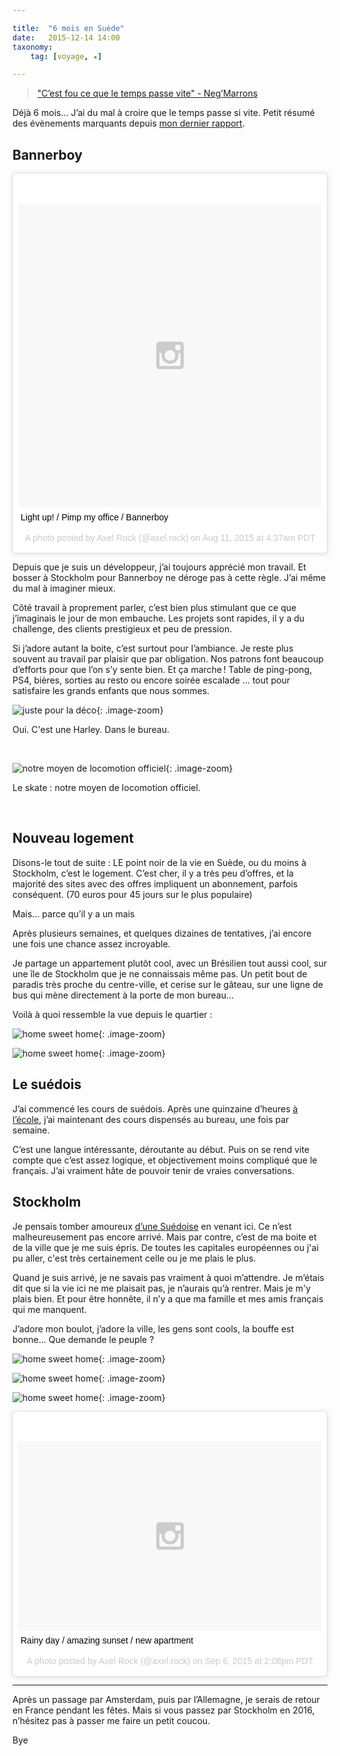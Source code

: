 ```yaml
---

title:  "6 mois en Suède"
date:   2015-12-14 14:00
taxonomy:
    tag: [voyage, ★]

---
```


> ["C’est fou ce que le temps passe vite" - Neg’Marrons](https://youtu.be/fOmQtEFbdkQ?t=50s)

Déjà 6 mois… J’ai du mal à croire que le temps passe si vite. Petit résumé des évènements marquants depuis [mon dernier rapport](/un-mois-en-suede/).

## Bannerboy

<blockquote class="instagram-media" data-instgrm-captioned data-instgrm-version="6" style=" background:#FFF; border:0; border-radius:3px; box-shadow:0 0 1px 0 rgba(0,0,0,0.5),0 1px 10px 0 rgba(0,0,0,0.15); margin: 1px; max-width:658px; padding:0; width:99.375%; width:-webkit-calc(100% - 2px); width:calc(100% - 2px);"><div style="padding:8px;"> <div style=" background:#F8F8F8; line-height:0; margin-top:40px; padding:50.0% 0; text-align:center; width:100%;"> <div style=" background:url(data:image/png;base64,iVBORw0KGgoAAAANSUhEUgAAACwAAAAsCAMAAAApWqozAAAAGFBMVEUiIiI9PT0eHh4gIB4hIBkcHBwcHBwcHBydr+JQAAAACHRSTlMABA4YHyQsM5jtaMwAAADfSURBVDjL7ZVBEgMhCAQBAf//42xcNbpAqakcM0ftUmFAAIBE81IqBJdS3lS6zs3bIpB9WED3YYXFPmHRfT8sgyrCP1x8uEUxLMzNWElFOYCV6mHWWwMzdPEKHlhLw7NWJqkHc4uIZphavDzA2JPzUDsBZziNae2S6owH8xPmX8G7zzgKEOPUoYHvGz1TBCxMkd3kwNVbU0gKHkx+iZILf77IofhrY1nYFnB/lQPb79drWOyJVa/DAvg9B/rLB4cC+Nqgdz/TvBbBnr6GBReqn/nRmDgaQEej7WhonozjF+Y2I/fZou/qAAAAAElFTkSuQmCC); display:block; height:44px; margin:0 auto -44px; position:relative; top:-22px; width:44px;"></div></div> <p style=" margin:8px 0 0 0; padding:0 4px;"> <a href="https://www.instagram.com/p/6Pd2iFjU_M/" style=" color:#000; font-family:Arial,sans-serif; font-size:14px; font-style:normal; font-weight:normal; line-height:17px; text-decoration:none; word-wrap:break-word;" target="_blank">Light up! / Pimp my office / Bannerboy</a></p> <p style=" color:#c9c8cd; font-family:Arial,sans-serif; font-size:14px; line-height:17px; margin-bottom:0; margin-top:8px; overflow:hidden; padding:8px 0 7px; text-align:center; text-overflow:ellipsis; white-space:nowrap;">A photo posted by Axel Rock (@axel.rock) on <time style=" font-family:Arial,sans-serif; font-size:14px; line-height:17px;" datetime="2015-08-11T11:37:20+00:00">Aug 11, 2015 at 4:37am PDT</time></p></div></blockquote>

<script async defer src="//platform.instagram.com/en_US/embeds.js"></script>

Depuis que je suis un développeur, j’ai toujours apprécié mon travail. Et bosser à Stockholm pour Bannerboy ne déroge pas à cette règle. J’ai même du mal à imaginer mieux.

Côté travail à proprement parler, c’est bien plus stimulant que ce que j’imaginais le jour de mon embauche. Les projets sont rapides, il y a du challenge, des clients prestigieux et peu de pression.

Si j’adore autant la boite, c’est surtout pour l’ambiance. Je reste plus souvent au travail par plaisir que par obligation. Nos patrons font beaucoup d’efforts pour que l’on s’y sente bien. Et ça marche ! Table de ping-pong, PS4, bières, sorties au resto ou encore soirée escalade ... tout pour satisfaire les grands enfants que nous sommes.

![juste pour la déco](/assets/images/bike@2x.jpg){: .image-zoom}

<p class="center">Oui. C'est une Harley. Dans le bureau.</p>

<br/>

![notre moyen de locomotion officiel](/assets/images/skate@2x.jpg){: .image-zoom}

<p class="center">Le skate : notre moyen de locomotion officiel.</p>

<br/>

## Nouveau logement

Disons-le tout de suite : LE point noir de la vie en Suède, ou du moins à Stockholm, c’est le logement. C’est cher, il y a très peu d’offres, et la majorité des sites avec des offres impliquent un abonnement, parfois conséquent. (70 euros pour 45 jours sur le plus populaire)

Mais… parce qu’il y a un mais

Après plusieurs semaines, et quelques dizaines de tentatives, j’ai encore une fois une chance assez incroyable.

Je partage un appartement plutôt cool, avec un Brésilien tout aussi cool, sur une île de Stockholm que je ne connaissais même pas. Un petit bout de paradis très proche du centre-ville, et cerise sur le gâteau, sur une ligne de bus qui mène directement à la porte de mon bureau…

Voilà à quoi ressemble la vue depuis le quartier :

![home sweet home](/assets/images/home-1@2x.jpg){: .image-zoom}

![home sweet home](/assets/images/home-2@2x.jpg){: .image-zoom}

## Le suédois

J’ai commencé les cours de suédois. Après une quinzaine d’heures [à l’école](https://en.wikipedia.org/wiki/Swedish_for_immigrants), j’ai maintenant des cours dispensés au bureau, une fois par semaine.

C’est une langue intéressante, déroutante au début. Puis on se rend vite compte que c’est assez logique, et objectivement moins compliqué que le français. J’ai vraiment hâte de pouvoir tenir de vraies conversations.

## Stockholm

Je pensais tomber amoureux [d’une Suédoise](http://i.skyrock.net/5581/58515581/pics/2642954474_small_1@2x.jpg) en venant ici. Ce n’est malheureusement pas encore arrivé. Mais par contre, c’est de ma boite et de la ville que je me suis épris. De toutes les capitales européennes ou j'ai pu aller, c'est très certainement celle ou je me plais le plus.

Quand je suis arrivé, je ne savais pas vraiment à quoi m’attendre. Je m’étais dit que si la vie ici ne me plaisait pas, je n’aurais qu’à rentrer. Mais je m'y plais bien. Et pour être honnête, il n’y a que ma famille et mes amis français qui me manquent.

J’adore mon boulot, j’adore la ville, les gens sont cools, la bouffe est bonne… Que demande le peuple ?


![home sweet home](/assets/images/stockholm-1@2x.jpg){: .image-zoom}

![home sweet home](/assets/images/stockholm-2@2x.jpg){: .image-zoom}

![home sweet home](/assets/images/stockholm-3@2x.jpg){: .image-zoom}

<blockquote class="instagram-media" data-instgrm-captioned data-instgrm-version="6" style=" background:#FFF; border:0; border-radius:3px; box-shadow:0 0 1px 0 rgba(0,0,0,0.5),0 1px 10px 0 rgba(0,0,0,0.15); margin: 1px; max-width:658px; padding:0; width:99.375%; width:-webkit-calc(100% - 2px); width:calc(100% - 2px);"><div style="padding:8px;"> <div style=" background:#F8F8F8; line-height:0; margin-top:40px; padding:31.1111111111% 0; text-align:center; width:100%;"> <div style=" background:url(data:image/png;base64,iVBORw0KGgoAAAANSUhEUgAAACwAAAAsCAMAAAApWqozAAAAGFBMVEUiIiI9PT0eHh4gIB4hIBkcHBwcHBwcHBydr+JQAAAACHRSTlMABA4YHyQsM5jtaMwAAADfSURBVDjL7ZVBEgMhCAQBAf//42xcNbpAqakcM0ftUmFAAIBE81IqBJdS3lS6zs3bIpB9WED3YYXFPmHRfT8sgyrCP1x8uEUxLMzNWElFOYCV6mHWWwMzdPEKHlhLw7NWJqkHc4uIZphavDzA2JPzUDsBZziNae2S6owH8xPmX8G7zzgKEOPUoYHvGz1TBCxMkd3kwNVbU0gKHkx+iZILf77IofhrY1nYFnB/lQPb79drWOyJVa/DAvg9B/rLB4cC+Nqgdz/TvBbBnr6GBReqn/nRmDgaQEej7WhonozjF+Y2I/fZou/qAAAAAElFTkSuQmCC); display:block; height:44px; margin:0 auto -44px; position:relative; top:-22px; width:44px;"></div></div> <p style=" margin:8px 0 0 0; padding:0 4px;"> <a href="https://www.instagram.com/p/7Tb2QxjU14/" style=" color:#000; font-family:Arial,sans-serif; font-size:14px; font-style:normal; font-weight:normal; line-height:17px; text-decoration:none; word-wrap:break-word;" target="_blank">Rainy day / amazing sunset / new apartment</a></p> <p style=" color:#c9c8cd; font-family:Arial,sans-serif; font-size:14px; line-height:17px; margin-bottom:0; margin-top:8px; overflow:hidden; padding:8px 0 7px; text-align:center; text-overflow:ellipsis; white-space:nowrap;">A photo posted by Axel Rock (@axel.rock) on <time style=" font-family:Arial,sans-serif; font-size:14px; line-height:17px;" datetime="2015-09-06T21:08:11+00:00">Sep 6, 2015 at 2:08pm PDT</time></p></div></blockquote>

<script async defer src="//platform.instagram.com/en_US/embeds.js"></script>

___

Après un passage par Amsterdam, puis par l’Allemagne, je serais de retour en France pendant les fêtes. Mais si vous passez par Stockholm en 2016, n’hésitez pas à passer me faire un petit coucou.

Bye